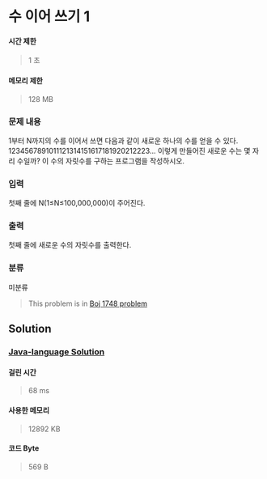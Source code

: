 # 수 이어 쓰기 1
#### 시간 제한
> 1 초
#### 메모리 제한
> 128 MB
### 문제 내용

1부터 N까지의 수를 이어서 쓰면 다음과 같이 새로운 하나의 수를 얻을 수 있다.
1234567891011121314151617181920212223...
이렇게 만들어진 새로운 수는 몇 자리 수일까? 이 수의 자릿수를 구하는 프로그램을 작성하시오.

### 입력

첫째 줄에 N(1≤N≤100,000,000)이 주어진다.

### 출력

첫째 줄에 새로운 수의 자릿수를 출력한다.

### 분류
미분류
> This problem is in [Boj 1748 problem](https://www.acmicpc.net/problem/1748)

## Solution
### [Java-language Solution](./main.java)
#### 걸린 시간
> 68 ms
#### 사용한 메모리
> 12892 KB
#### 코드 Byte
> 569 B
